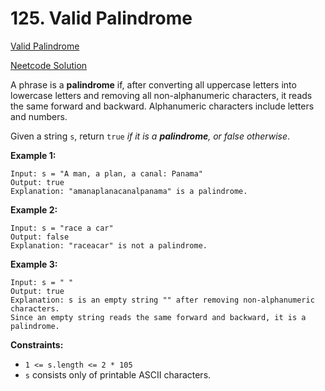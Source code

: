 # 125. Valid Palindrome

[Valid Palindrome](https://leetcode.com/problems/valid-palindrome/description/)

[Neetcode Solution](https://www.youtube.com/watch?v=jJXJ16kPFWg&pp=ygUZbmVldGNvZGUgdmFsaWQgcGFsaW5kcm9tZQ%3D%3D)

A phrase is a <b>palindrome</b> if, after converting all uppercase letters into
lowercase letters and removing all non-alphanumeric characters, it reads the
same forward and backward. Alphanumeric characters include letters and numbers.

Given a string `s`, return `true` <em>if it is a <b>palindrome</b>, or false
otherwise</em>.

**Example 1:**

```
Input: s = "A man, a plan, a canal: Panama"
Output: true
Explanation: "amanaplanacanalpanama" is a palindrome.
```

**Example 2:**

```
Input: s = "race a car"
Output: false
Explanation: "raceacar" is not a palindrome.
```

**Example 3:**

```
Input: s = " "
Output: true
Explanation: s is an empty string "" after removing non-alphanumeric characters.
Since an empty string reads the same forward and backward, it is a palindrome.
```

**Constraints:**

- `1 <= s.length <= 2 * 105`
- `s` consists only of printable ASCII characters.
